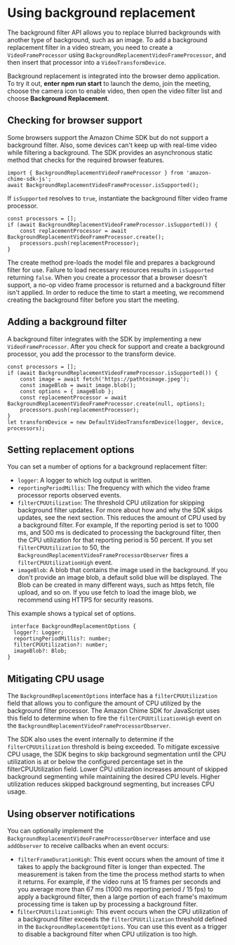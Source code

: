 # Using background replacement<a name="bg-replacement"></a>

The background filter API allows you to replace blurred backgrounds with another type of background, such as an image\. To add a background replacement filter in a video stream, you need to create a `VideoFrameProcessor` using `BackgroundReplacementVideoFrameProcessor`, and then insert that processor into a `VideoTransformDevice`\.

Background replacement is integrated into the browser demo application\. To try it out, **enter npm run start** to launch the demo, join the meeting, choose the camera icon to enable video, then open the video filter list and choose **Background Replacement**\.

## Checking for browser support<a name="browser-support"></a>

Some browsers support the Amazon Chime SDK but do not support a background filter\. Also, some devices can't keep up with real\-time video while filtering a background\. The SDK provides an asynchronous static method that checks for the required browser features\.

```
import { BackgroundReplacementVideoFrameProcessor } from 'amazon-chime-sdk-js';
await BackgroundReplacementVideoFrameProcessor.isSupported();
```

If `isSupported` resolves to `true`, instantiate the background filter video frame processor\.

```
const processors = [];
if (await BackgroundReplacementVideoFrameProcessor.isSupported()) {
    const replacementProcessor = await BackgroundReplacementVideoFrameProcessor.create();
    processors.push(replacementProcessor);
}
```

The create method pre\-loads the model file and prepares a background filter for use\. Failure to load necessary resources results in `isSupported` returning `false`\. When you create a processor that a browser doesn't support, a no\-op video frame processor is returned and a background filter isn't applied\. In order to reduce the time to start a meeting, we recommend creating the background filter before you start the meeting\.

## Adding a background filter<a name="add-filter"></a>

A background filter integrates with the SDK by implementing a new `VideoFrameProcessor`\. After you check for support and create a background processor, you add the processor to the transform device\.

```
const processors = [];
if (await BackgroundReplacementVideoFrameProcessor.isSupported()) {
    const image = await fetch('https://pathtoimage.jpeg'); 
    const imageBlob = await image.blob();
    const options = { imageBlob };
    const replacementProcessor = await BackgroundReplacementVideoFrameProcessor.create(null, options); 
    processors.push(replacementProcessor);
}
let transformDevice = new DefaultVideoTransformDevice(logger, device, processors);
```

## Setting replacement options<a name="options"></a>

You can set a number of options for a background replacement filter:
+ `logger`: A logger to which log output is written\.
+ `reportingPeriodMillis`: The frequency with which the video frame processor reports observed events\.
+ `filterCPUUtilization`: The threshold CPU utilization for skipping background filter updates\. For more about how and why the SDK skips updates, see the next section\. This reduces the amount of CPU used by a background filter\. For example, If the reporting period is set to 1000 ms, and 500 ms is dedicated to processing the background filter, then the CPU utilization for that reporting period is 50 percent\. If you set `filterCPUUtilization` to 50, the `BackgroundReplacementVideoFrameProcessorObserver` fires a `filterCPUUtilizationHigh` event\.
+ `imageBlob`: A blob that contains the image used in the background\. If you don't provide an image blob, a default solid blue will be displayed\. The Blob can be created in many different ways, such as https fetch, file upload, and so on\. If you use fetch to load the image blob, we recommend using HTTPS for security reasons\.

This example shows a typical set of options\.

```
 interface BackgroundReplacementOptions {
  logger?: Logger;
  reportingPeriodMillis?: number;
  filterCPUUtilization?: number;
  imageBlob?: Blob;
}
```

## Mitigating CPU usage<a name="cpu-mitigation"></a>

The `BackgroundReplacementOptions` interface has a `filterCPUUtilization` field that allows you to configure the amount of CPU utilized by the background filter processor\. The Amazon Chime SDK for JavaScript uses this field to determine when to fire the `filterCPUUtilizationHigh` event on the `BackgroundReplacementVideoFrameProcessorObserver`\.

 The SDK also uses the event internally to determine if the `filterCPUUtilization` threshold is being exceeded\. To mitigate excessive CPU usage, the SDK begins to skip background segmentation until the CPU utilization is at or below the configured percentage set in the filterCPUUtilization field\. Lower CPU utilization increases amount of skipped background segmenting while maintaining the desired CPU levels\. Higher utilization reduces skipped background segmenting, but increases CPU usage\.

## Using observer notifications<a name="observer-notifications"></a>

You can optionally implement the `BackgroundReplacementVideoFrameProcessorObserver` interface and use `addObserver` to receive callbacks when an event occurs:
+ `filterFrameDurationHigh`: This event occurs when the amount of time it takes to apply the background filter is longer than expected\. The measurement is taken from the time the process method starts to when it returns\. For example, if the video runs at 15 frames per seconds and you average more than 67 ms \(1000 ms reporting period / 15 fps\) to apply a background filter, then a large portion of each frame's maximum processing time is taken up by processing a background filter\.
+ f`ilterCPUUtilizationHigh`: This event occurs when the CPU utilization of a background filter exceeds the `filterCPUUtilization` threshold defined in the `BackgroundReplacementOptions`\. You can use this event as a trigger to disable a background filter when CPU utilization is too high\.